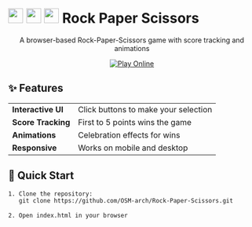 # <img src="https://raw.githubusercontent.com/FortAwesome/Font-Awesome/6.x/svgs/solid/hand-back-fist.svg" width="30" height="30"> <img src="https://raw.githubusercontent.com/FortAwesome/Font-Awesome/6.x/svgs/solid/hand.svg" width="30" height="30"> <img src="https://raw.githubusercontent.com/FortAwesome/Font-Awesome/6.x/svgs/solid/hand-scissors.svg" width="30" height="30"> Rock Paper Scissors

<div align="center">
  <p>A browser-based Rock-Paper-Scissors game with score tracking and animations</p>
  
  <a href="https://github.com/OSM-arch/Rock-Paper-Scissors">
    <img src="https://img.shields.io/badge/Play-Online-brightgreen?style=for-the-badge" alt="Play Online">
  </a>
</div>

## ✨ Features
<table>
  <tr>
    <td><b>Interactive UI</b></td>
    <td>Click buttons to make your selection</td>
  </tr>
  <tr>
    <td><b>Score Tracking</b></td>
    <td>First to 5 points wins the game</td>
  </tr>
  <tr>
    <td><b>Animations</b></td>
    <td>Celebration effects for wins</td>
  </tr>
  <tr>
    <td><b>Responsive</b></td>
    <td>Works on mobile and desktop</td>
  </tr>
</table>

## 🚀 Quick Start
```html
1. Clone the repository:
   git clone https://github.com/OSM-arch/Rock-Paper-Scissors.git
   
2. Open index.html in your browser
